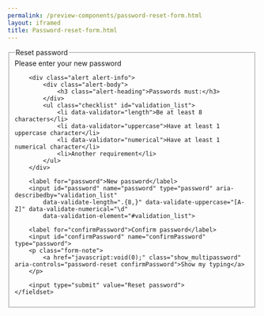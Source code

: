```yaml
--- 
permalink: /preview-components/password-reset-form.html
layout: iframed 
title: Password-reset-form.html
---
```

<form class="form">
    <fieldset>
        <legend class="drop_text">Reset password</legend>
        <span class="serif">Please enter your new password</span>

        <div class="alert alert-info">
            <div class="alert-body">
                <h3 class="alert-heading">Passwords must:</h3>
            </div>
            <ul class="checklist" id="validation_list">
                <li data-validator="length">Be at least 8 characters</li>
                <li data-validator="uppercase">Have at least 1 uppercase character</li>
                <li data-validator="numerical">Have at least 1 numerical character</li>
                <li>Another requirement</li>
            </ul>
        </div>

        <label for="password">New password</label>
        <input id="password" name="password" type="password" aria-describedby="validation_list"
            data-validate-length=".{8,}" data-validate-uppercase="[A-Z]" data-validate-numerical="\d"
            data-validation-element="#validation_list">

        <label for="confirmPassword">Confirm password</label>
        <input id="confirmPassword" name="confirmPassword" type="password">
        <p class="form-note">
            <a href="javascript:void(0);" class="show_multipassword" aria-controls="password-reset confirmPassword">Show my typing</a>
        </p>

        <input type="submit" value="Reset password">
    </fieldset>
</form>